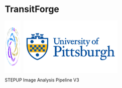# TransitForge
<div style="display: flex; gap: 10px;">
  <img src="static/Pitt_Astrophysics_Logo.png" width="50" />
  <img src="static/Pitt_Logo.png" width="300" />
</div>

STEPUP Image Analysis Pipeline V3

